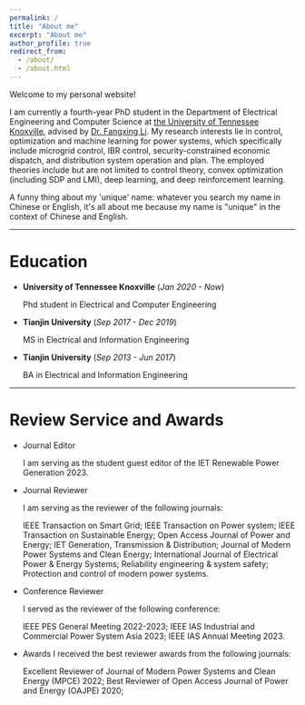 ```yaml
---
permalink: /
title: "About me"
excerpt: "About me"
author_profile: true
redirect_from: 
  - /about/
  - /about.html
---
```


Welcome to my personal website!

I am currently a fourth-year PhD student in the Department of Electrical Engineering and Computer Science at [the University of Tennessee Knoxville](https://www.eecs.utk.edu), advised by [Dr. Fangxing Li](http://web.eecs.utk.edu/~fli6/). My research interests lie in control, optimization and machine learning for power systems, which specifically include microgrid control, IBR control, security-constrained economic dispatch, and distribution system operation and plan. The employed theories include but are not limited to control theory, convex optimization (including SDP and LMI), deep learning, and deep reinforcement learning.

A funny thing about my 'unique' name: whatever you search my name in Chinese or English, it's all about me because my name is "unique" in the context of Chinese and English.

---
# Education

* **University of Tennessee Knoxville** (*Jan 2020 - Now*)

  Phd student in Electrical and Computer Engineering
* **Tianjin University** (*Sep 2017 - Dec 2019*)

  MS in Electrical and Information Engineering
* **Tianjin University** (*Sep 2013 - Jun 2017*)

  BA in Electrical and Information Engineering

---
# Review Service and Awards

* Journal Editor 

  I am serving as the student guest editor of the IET Renewable Power Generation 2023.
* Journal Reviewer

  I am serving as the reviewer of the following journals: 
  
    IEEE Transaction on Smart Grid; 
    IEEE Transaction on Power system;
    IEEE Transaction on Sustainable Energy;
    Open Access Journal of Power and Energy;
    IET Generation, Transmission \& Distribution;
    Journal of Modern Power Systems and Clean Energy;
    International Journal of Electrical Power \& Energy Systems;
    Reliability engineering \& system safety;
    Protection and control of modern power systems.
* Conference Reviewer

  I served as the reviewer of the following conference:

  IEEE PES General Meeting 2022-2023;
  IEEE IAS Industrial and Commercial Power System Asia 2023;
  IEEE IAS Annual Meeting 2023.
* Awards
  I received the best reviewer awards from the following journals:

  Excellent Reviewer of Journal of Modern Power Systems and Clean Energy (MPCE) 2022;
  Best Reviewer of Open Access Journal of Power and Energy (OAJPE) 2020;

